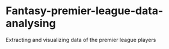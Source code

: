 # Fantasy-premier-league-data-analysing
Extracting and visualizing data of the premier league players
